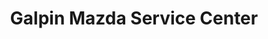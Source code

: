 ---
title: "Galpin Mazda Service Center"
url: /north-hills/galpin-mazda-service-center/
shop: car repair
---